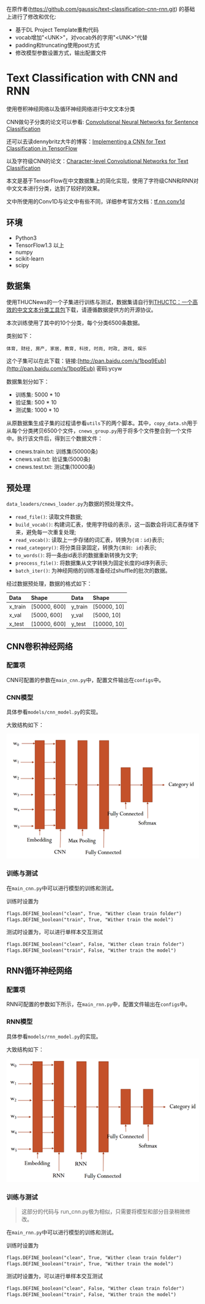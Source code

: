 在原作者(https://github.com/gaussic/text-classification-cnn-rnn.git) 的基础上进行了修改和优化:
- 基于DL Project Template重构代码
- vocab增加"\<UNK>"，对vocab外的字用"\<UNK>"代替
- padding和truncating使用post方式
- 修改模型参数设置方式，输出配置文件


# Text Classification with CNN and RNN

使用卷积神经网络以及循环神经网络进行中文文本分类

CNN做句子分类的论文可以参看: [Convolutional Neural Networks for Sentence Classification](https://arxiv.org/abs/1408.5882)

还可以去读dennybritz大牛的博客：[Implementing a CNN for Text Classification in TensorFlow](http://www.wildml.com/2015/12/implementing-a-cnn-for-text-classification-in-tensorflow/)

以及字符级CNN的论文：[Character-level Convolutional Networks for Text Classification](https://arxiv.org/abs/1509.01626)

本文是基于TensorFlow在中文数据集上的简化实现，使用了字符级CNN和RNN对中文文本进行分类，达到了较好的效果。

文中所使用的Conv1D与论文中有些不同，详细参考官方文档：[tf.nn.conv1d](https://www.tensorflow.org/api_docs/python/tf/nn/conv1d)

## 环境

- Python3
- TensorFlow1.3 以上
- numpy
- scikit-learn
- scipy

## 数据集

使用THUCNews的一个子集进行训练与测试，数据集请自行到[THUCTC：一个高效的中文文本分类工具包](http://thuctc.thunlp.org/)下载，请遵循数据提供方的开源协议。

本次训练使用了其中的10个分类，每个分类6500条数据。

类别如下：

```
体育, 财经, 房产, 家居, 教育, 科技, 时尚, 时政, 游戏, 娱乐
```

这个子集可以在此下载：链接:[http://pan.baidu.com/s/1bpq9Eub](http://pan.baidu.com/s/1bpq9Eub)  密码:ycyw

数据集划分如下：

- 训练集: 5000 * 10
- 验证集: 500 * 10
- 测试集: 1000 * 10

从原数据集生成子集的过程请参看`utils`下的两个脚本。其中，`copy_data.sh`用于从每个分类拷贝6500个文件，`cnews_group.py`用于将多个文件整合到一个文件中。执行该文件后，得到三个数据文件：

- cnews.train.txt: 训练集(50000条)
- cnews.val.txt: 验证集(5000条)
- cnews.test.txt: 测试集(10000条)

## 预处理

`data_loaders/cnews_loader.py`为数据的预处理文件。

- `read_file()`: 读取文件数据;
- `build_vocab()`: 构建词汇表，使用字符级的表示，这一函数会将词汇表存储下来，避免每一次重复处理;
- `read_vocab()`: 读取上一步存储的词汇表，转换为`{词：id}`表示;
- `read_category()`: 将分类目录固定，转换为`{类别: id}`表示;
- `to_words()`: 将一条由id表示的数据重新转换为文字;
- `preocess_file()`: 将数据集从文字转换为固定长度的id序列表示;
- `batch_iter()`: 为神经网络的训练准备经过shuffle的批次的数据。

经过数据预处理，数据的格式如下：

| Data | Shape | Data | Shape |
| :---------- | :---------- | :---------- | :---------- |
| x_train | [50000, 600] | y_train | [50000, 10] |
| x_val | [5000, 600] | y_val | [5000, 10] |
| x_test | [10000, 600] | y_test | [10000, 10] |

## CNN卷积神经网络

### 配置项

CNN可配置的参数在`main_cnn.py`中，配置文件输出在`configs`中。

### CNN模型

具体参看`models/cnn_model.py`的实现。

大致结构如下：

![images/cnn_architecture](doc/cnn_architecture.png)

### 训练与测试

在`main_cnn.py`中可以进行模型的训练和测试。

训练时设置为
```
flags.DEFINE_boolean("clean", True, "Wither clean train folder")
flags.DEFINE_boolean("train", True, "Wither train the model")
```

测试时设置为，可以进行单样本交互测试
```
flags.DEFINE_boolean("clean", False, "Wither clean train folder")
flags.DEFINE_boolean("train", False, "Wither train the model")
```

## RNN循环神经网络

### 配置项

RNN可配置的参数如下所示，在`main_rnn.py`中，配置文件输出在`configs`中。

### RNN模型

具体参看`models/rnn_model.py`的实现。

大致结构如下：

![images/rnn_architecture](doc/rnn_architecture.png)

### 训练与测试

> 这部分的代码与 run_cnn.py极为相似，只需要将模型和部分目录稍微修改。

在`main_rnn.py`中可以进行模型的训练和测试。

训练时设置为
```
flags.DEFINE_boolean("clean", True, "Wither clean train folder")
flags.DEFINE_boolean("train", True, "Wither train the model")
```

测试时设置为，可以进行单样本交互测试
```
flags.DEFINE_boolean("clean", False, "Wither clean train folder")
flags.DEFINE_boolean("train", False, "Wither train the model")
```